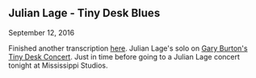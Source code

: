 ## Julian Lage - Tiny Desk Blues
September 12, 2016

Finished another transcription [here](https://flat.io/score/57cf920ad279931568a98a96). Julian Lage's solo on [Gary Burton's Tiny Desk Concert](https://www.youtube.com/watch?v=fXjfvEcAV6w). Just in time before going to a Julian Lage concert tonight at Mississippi Studios. 